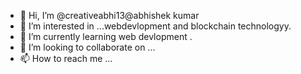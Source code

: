 - 👋 Hi, I’m @creativeabhi13@abhishek kumar
- 👀 I’m interested in ...webdevlopment and blockchain technologyy.
- 🌱 I’m currently learning web devlopment .
- 💞️ I’m looking to collaborate on ...
- 📫 How to reach me ...

<!---
creativeabhi13/creativeabhi13 is a ✨ special ✨ repository because its `README.md` (this file) appears on your GitHub profile.
You can click the Preview link to take a look at your changes.
--->
